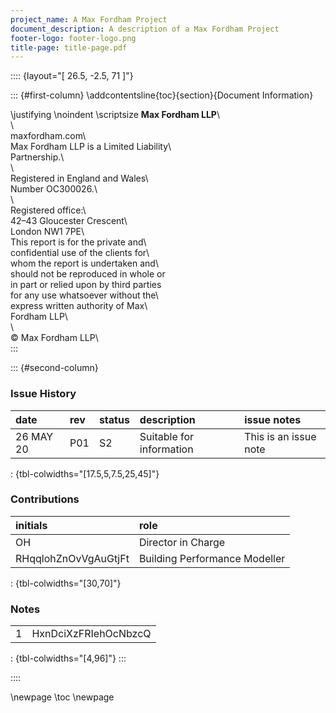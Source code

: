 ```yaml
---
project_name: A Max Fordham Project
document_description: A description of a Max Fordham Project
footer-logo: footer-logo.png
title-page: title-page.pdf
---
```


:::: {layout="[ 26.5, -2.5, 71 ]"}

::: {#first-column}
\addcontentsline{toc}{section}{Document Information}

\justifying \noindent \scriptsize __Max Fordham LLP__\                      
\                                         
maxfordham.com\                           
Max Fordham LLP is a Limited Liability\   
Partnership.\                             
\                                         
Registered in England and Wales\          
Number OC300026.\                         
\                                         
Registered office:\                       
42–43 Gloucester Crescent\                
London NW1 7PE\                           
This report is for the private and\       
confidential use of the clients for\      
whom the report is undertaken and\     
should not be reproduced in whole or\
in part or relied upon by third parties\
for any use whatsoever without the\       
express written authority of Max\         
Fordham LLP\                              
\                                         
© Max Fordham LLP\      
:::

::: {#second-column}

### Issue History

| date      | rev   | status   | description              | issue notes           |
|:----------|:------|:---------|:-------------------------|:----------------------|
| 26 MAY 20 | P01   | S2       | Suitable for information | This is an issue note |

: {tbl-colwidths="[17.5,5,7.5,25,45]"}

### Contributions

| initials             | role                          |
|:---------------------|:------------------------------|
| OH                   | Director in Charge            |
| RHqqlohZnOvVgAuGtjFt | Building Performance Modeller |

: {tbl-colwidths="[30,70]"}

### Notes

|    |                      |
|---:|:---------------------|
|  1 | HxnDciXzFRIehOcNbzcQ |

: {tbl-colwidths="[4,96]"}
:::

::::

\newpage
\toc
\newpage
